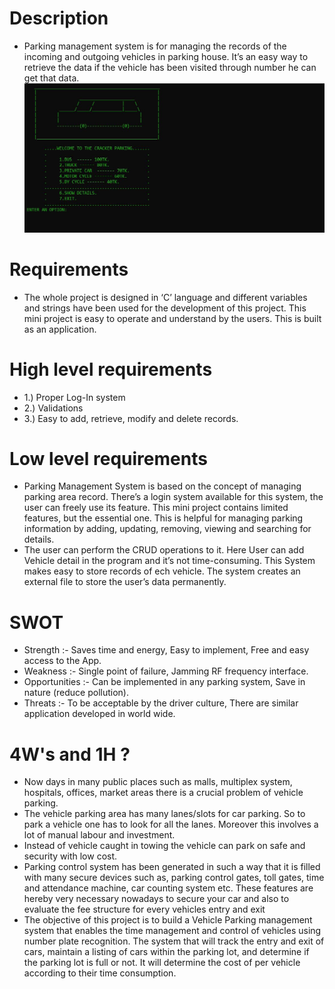 # Description
 * Parking management system is for managing the records of the incoming and outgoing vehicles in parking house. It’s an easy way to retrieve the data if the vehicle has been visited through number he can get that data.
 ![alt text](152668950-53368f8b-22a3-4d22-91f9-29f2e17ec348.png)
# Requirements
  * The whole project is designed in ‘C’ language and different variables and strings have been used for the development of this project. This mini project is easy to operate and understand by the users. This is built as an application.
# High level requirements
 * 1.) Proper Log-In system 
 * 2.) Validations
 * 3.) Easy to add, retrieve, modify and delete records.
# Low level requirements
 * Parking Management System is based on the concept of managing parking area record. There’s a login system available for this system, the user can freely use its feature. This mini project contains limited features, but the essential one. This is helpful for managing parking information by adding, updating, removing, viewing and searching for details.
 * The user can perform the CRUD operations to it. Here User can add Vehicle detail in the program and it’s not time-consuming. This System makes easy to store records of ech vehicle. The system creates an external file to store the user’s data permanently.
# SWOT
 * Strength :- Saves time and energy, Easy to implement, Free and easy access to the App.
 * Weakness :- Single point of failure, Jamming RF frequency interface.
 * Opportunities :- Can be implemented in any parking system, Save in nature (reduce pollution).
 * Threats :- To be acceptable by the driver culture, There are similar application developed in world wide.
# 4W's and 1H ?
 * Now days in many public places such as malls, multiplex system, hospitals, offices, market areas there is a crucial problem of vehicle parking.
 * The vehicle parking area has many lanes/slots for car parking. So to park a vehicle one has to look for all the lanes. Moreover this involves a lot of manual labour and investment.
 * Instead of vehicle caught in towing the vehicle can park on safe and security with low cost.
 * Parking control system has been generated in such a way that it is filled with many secure devices such as, parking control gates, toll gates, time and attendance machine, car counting system etc. These features are hereby very necessary nowadays to secure your car and also to evaluate the fee structure for every vehicles entry and exit
 * The objective of this project is to build a Vehicle Parking management system that enables the time management and control of vehicles using number plate recognition. The system that will track the entry and exit of cars, maintain a listing of cars within the parking lot, and determine if the parking lot is full or not. It will determine the cost of per vehicle according to their time consumption.

